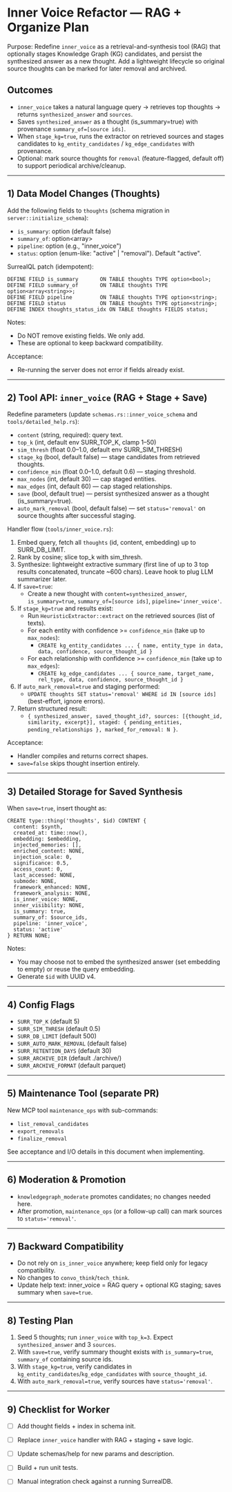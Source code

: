 # Inner Voice Refactor — RAG + Organize Plan

Purpose: Redefine `inner_voice` as a retrieval-and-synthesis tool (RAG) that optionally stages Knowledge Graph (KG) candidates, and persist the synthesized answer as a new thought. Add a lightweight lifecycle so original source thoughts can be marked for later removal and archived.

## Outcomes
- `inner_voice` takes a natural language query → retrieves top thoughts → returns `synthesized_answer` and `sources`.
- Saves `synthesized_answer` as a thought (is_summary=true) with provenance `summary_of=[source ids]`.
- When `stage_kg=true`, runs the extractor on retrieved sources and stages candidates to `kg_entity_candidates` / `kg_edge_candidates` with provenance.
- Optional: mark source thoughts for `removal` (feature-flagged, default off) to support periodical archive/cleanup.

---

## 1) Data Model Changes (Thoughts)
Add the following fields to `thoughts` (schema migration in `server::initialize_schema`):
- `is_summary`: option<bool> (default false)
- `summary_of`: option<array<string>>
- `pipeline`: option<string> (e.g., "inner_voice")
- `status`: option<string> (enum-like: "active" | "removal"). Default "active".

SurrealQL patch (idempotent):
```
DEFINE FIELD is_summary       ON TABLE thoughts TYPE option<bool>;
DEFINE FIELD summary_of       ON TABLE thoughts TYPE option<array<string>>;
DEFINE FIELD pipeline         ON TABLE thoughts TYPE option<string>;
DEFINE FIELD status           ON TABLE thoughts TYPE option<string>;
DEFINE INDEX thoughts_status_idx ON TABLE thoughts FIELDS status;
```

Notes:
- Do NOT remove existing fields. We only add.
- These are optional to keep backward compatibility.

Acceptance:
- Re-running the server does not error if fields already exist.

---

## 2) Tool API: `inner_voice` (RAG + Stage + Save)
Redefine parameters (update `schemas.rs::inner_voice_schema` and `tools/detailed_help.rs`):
- `content` (string, required): query text.
- `top_k` (int, default env SURR_TOP_K, clamp 1–50)
- `sim_thresh` (float 0.0–1.0, default env SURR_SIM_THRESH)
- `stage_kg` (bool, default false) — stage candidates from retrieved thoughts.
- `confidence_min` (float 0.0–1.0, default 0.6) — staging threshold.
- `max_nodes` (int, default 30) — cap staged entities.
- `max_edges` (int, default 60) — cap staged relationships.
- `save` (bool, default true) — persist synthesized answer as a thought (is_summary=true).
- `auto_mark_removal` (bool, default false) — set `status='removal'` on source thoughts after successful staging.

Handler flow (`tools/inner_voice.rs`):
1) Embed query, fetch all `thoughts` (id, content, embedding) up to SURR_DB_LIMIT.
2) Rank by cosine; slice top_k with sim_thresh.
3) Synthesize: lightweight extractive summary (first line of up to 3 top results concatenated, truncate ~600 chars). Leave hook to plug LLM summarizer later.
4) If `save=true`:
   - Create a new thought with `content=synthesized_answer`, `is_summary=true`, `summary_of=[source ids]`, `pipeline='inner_voice'`.
5) If `stage_kg=true` and results exist:
   - Run `HeuristicExtractor::extract` on the retrieved sources (list of texts).
   - For each entity with confidence >= `confidence_min` (take up to `max_nodes`):
     - `CREATE kg_entity_candidates ... { name, entity_type in data, data, confidence, source_thought_id }`
   - For each relationship with confidence >= `confidence_min` (take up to `max_edges`):
     - `CREATE kg_edge_candidates ... { source_name, target_name, rel_type, data, confidence, source_thought_id }`
6) If `auto_mark_removal=true` and staging performed:
   - `UPDATE thoughts SET status='removal' WHERE id IN [source ids]` (best-effort, ignore errors).
7) Return structured result:
   - `{ synthesized_answer, saved_thought_id?, sources: [{thought_id, similarity, excerpt}], staged: { pending_entities, pending_relationships }, marked_for_removal: N }`.

Acceptance:
- Handler compiles and returns correct shapes.
- `save=false` skips thought insertion entirely.

---

## 3) Detailed Storage for Saved Synthesis
When `save=true`, insert thought as:
```
CREATE type::thing('thoughts', $id) CONTENT {
  content: $synth,
  created_at: time::now(),
  embedding: $embedding,
  injected_memories: [],
  enriched_content: NONE,
  injection_scale: 0,
  significance: 0.5,
  access_count: 0,
  last_accessed: NONE,
  submode: NONE,
  framework_enhanced: NONE,
  framework_analysis: NONE,
  is_inner_voice: NONE,
  inner_visibility: NONE,
  is_summary: true,
  summary_of: $source_ids,
  pipeline: 'inner_voice',
  status: 'active'
} RETURN NONE;
```
Notes:
- You may choose not to embed the synthesized answer (set embedding to empty) or reuse the query embedding.
- Generate `$id` with UUID v4.

---

## 4) Config Flags
- `SURR_TOP_K` (default 5)
- `SURR_SIM_THRESH` (default 0.5)
- `SURR_DB_LIMIT` (default 500)
- `SURR_AUTO_MARK_REMOVAL` (default false)
- `SURR_RETENTION_DAYS` (default 30)
- `SURR_ARCHIVE_DIR` (default ./archive/)
- `SURR_ARCHIVE_FORMAT` (default parquet)

---

## 5) Maintenance Tool (separate PR)
New MCP tool `maintenance_ops` with sub-commands:
- `list_removal_candidates`
- `export_removals`
- `finalize_removal`

See acceptance and I/O details in this document when implementing.

---

## 6) Moderation & Promotion
- `knowledgegraph_moderate` promotes candidates; no changes needed here.
- After promotion, `maintenance_ops` (or a follow-up call) can mark sources to `status='removal'`.

---

## 7) Backward Compatibility
- Do not rely on `is_inner_voice` anywhere; keep field only for legacy compatibility.
- No changes to `convo_think`/`tech_think`.
- Update help text: inner_voice = RAG query + optional KG staging; saves summary when `save=true`.

---

## 8) Testing Plan
1) Seed 5 thoughts; run `inner_voice` with `top_k=3`. Expect `synthesized_answer` and 3 `sources`.
2) With `save=true`, verify summary thought exists with `is_summary=true`, `summary_of` containing source ids.
3) With `stage_kg=true`, verify candidates in `kg_entity_candidates`/`kg_edge_candidates` with `source_thought_id`.
4) With `auto_mark_removal=true`, verify sources have `status='removal'`.

---

## 9) Checklist for Worker
- [ ] Add thought fields + index in schema init.
- [ ] Replace `inner_voice` handler with RAG + staging + save logic.
- [ ] Update schemas/help for new params and description.
- [ ] Build + run unit tests.
- [ ] Manual integration check against a running SurrealDB.

